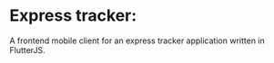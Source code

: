 # Express tracker:
A frontend mobile client for an express tracker application written in FlutterJS. 
